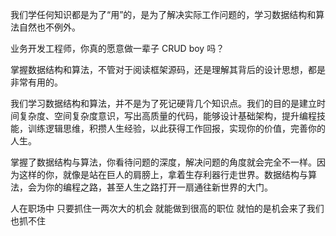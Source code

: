 我们学任何知识都是为了“用”的，是为了解决实际工作问题的，学习数据结构和算法自然也不例外。

业务开发工程师，你真的愿意做一辈子 CRUD boy 吗？

掌握数据结构和算法，不管对于阅读框架源码，还是理解其背后的设计思想，都是非常有用的。

我们学习数据结构和算法，并不是为了死记硬背几个知识点。我们的目的是建立时间复杂度、空间复杂度意识，写出高质量的代码，能够设计基础架构，提升编程技能，训练逻辑思维，积攒人生经验，以此获得工作回报，实现你的价值，完善你的人生。

掌握了数据结构与算法，你看待问题的深度，解决问题的角度就会完全不一样。因为这样的你，就像是站在巨人的肩膀上，拿着生存利器行走世界。数据结构与算法，会为你的编程之路，甚至人生之路打开一扇通往新世界的大门。

人在职场中 只要抓住一两次大的机会 就能做到很高的职位 就怕的是机会来了我们也抓不住

